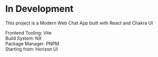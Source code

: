 # In Development

This project is a Modern Web Chat App built with React and Chakra UI

Frontend Tooling: Vite
<br>
Build System: NX
<br>
Package Manager: PNPM
<br>
Starting from: Horizon UI
